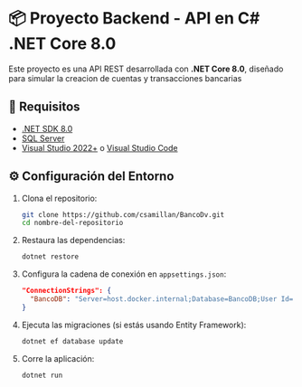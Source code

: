 # 📦 Proyecto Backend - API en C# .NET Core 8.0

Este proyecto es una API REST desarrollada con **.NET Core 8.0**, diseñado para simular la creacion de cuentas y transacciones bancarias

## 🚀 Requisitos

- [.NET SDK 8.0](https://dotnet.microsoft.com/en-us/download/dotnet/8.0)
- [SQL Server](https://www.microsoft.com/en-us/sql-server)
- [Visual Studio 2022+](https://visualstudio.microsoft.com/) o [Visual Studio Code](https://code.visualstudio.com/)

## ⚙️ Configuración del Entorno

1. Clona el repositorio:
   ```bash
   git clone https://github.com/csamillan/BancoDv.git
   cd nombre-del-repositorio
   ```

2. Restaura las dependencias:
   ```bash
   dotnet restore
   ```

3. Configura la cadena de conexión en `appsettings.json`:
   ```json
   "ConnectionStrings": {
     "BancoDB": "Server=host.docker.internal;Database=BancoDB;User Id=user;Password=password;TrustServerCertificate=True;"
   }
   ```

4. Ejecuta las migraciones (si estás usando Entity Framework):
   ```bash
   dotnet ef database update
   ```

5. Corre la aplicación:
   ```bash
   dotnet run
   ```
